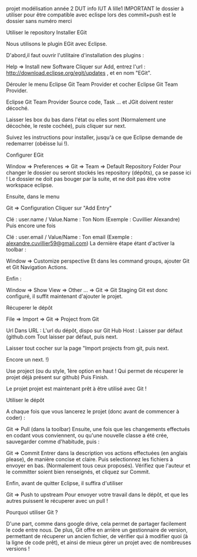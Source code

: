 projet modélisation année 2 DUT info IUT A lille1
IMPORTANT
le dossier à utiliser pour être compatible avec eclispe lors des commit+push est le dossier sans numéro merci

Utiliser le repository
Installer EGit

Nous utilisons le plugin EGit avec Eclipse.

D'abord,il faut ouvrir l'utilitaire d'installation des plugins :

Help => Install new Software Cliquer sur Add, entrez l'url : http://download.eclipse.org/egit/updates , et en nom "EGit".

Dérouler le menu Eclipse Git Team Provider et cocher Eclipse Git Team Provider.

Eclipse Git Team Provider Source code, Task ... et JGit doivent rester décoché.

Laisser les box du bas dans l'état ou elles sont (Normalement une décochée, le reste cochée), puis cliquer sur next.

Suivez les instructions pour installer, jusqu'à ce que Eclipse demande de redemarrer (obéisse lui !).

Configurer EGit

Window => Preferences => Git => Team => Default Repository Folder Pour changer le dossier ou seront stockés les repository (dépôts), ça se passe ici ! Le dossier ne doit pas bouger par la suite, et ne doit pas être votre workspace eclipse.

Ensuite, dans le menu

Git => Configuration Cliquer sur "Add Entry"

Clé : user.name / Value.Name : Ton Nom (Exemple : Cuvillier Alexandre) Puis encore une fois

Clé : user.email / Value/Name : Ton email (Exemple : alexandre.cuvillier59@gmail.com) La dernière étape étant d'activer la toolbar :

Window => Customize perspective Et dans les command groups, ajouter Git et Git Navigation Actions.

Enfin :

Window => Show View => Other ... => Git => Git Staging Git est donc configuré, il suffit maintenant d'ajouter le projet.

Récuperer le dépôt

File => Import => Git => Project from Git

Url Dans URL : L'url du dépôt, dispo sur Git Hub Host : Laisser par défaut (github.com Tout laisser par défaut, puis next.

Laisser tout cocher sur la page "Import projects from git, puis next.

Encore un next. !)

Use project (ou du style, 1ère option en haut ! Qui permet de récuperer le projet déjà présent sur github) Puis Finish.

Le projet projet est maintenant prêt à être utilisé avec Git !

Utiliser le dépôt

A chaque fois que vous lancerez le projet (donc avant de commencer à coder) :

Git => Pull (dans la toolbar) Ensuite, une fois que les changements effectués en codant vous conviennent, ou qu'une nouvelle classe a été crée, sauvegarder comme d'habitude, puis :

Git => Commit Entrer dans la description vos actions effectuées (en anglais please), de manière concise et claire. Puis selectionnez les fichiers à envoyer en bas. (Normalement tous ceux proposés). Vérifiez que l'auteur et le committer soient bien renseignés, et cliquez sur Commit.

Enfin, avant de quitter Eclipse, il suffira d'utiliser

Git => Push to upstream Pour envoyer votre travail dans le dépôt, et que les autres puissent le récuperer avec un pull !

Pourquoi utiliser Git ?

D'une part, comme dans google drive, cela permet de partager facilement le code entre nous. De plus, Git offre en arrière un gestionnaire de version, permettant de récuperer un ancien fichier, de vérifier qui à modifier quoi (à la ligne de code prêt), et ainsi de mieux gérer un projet avec de nombreuses versions !
